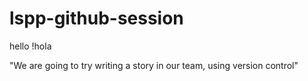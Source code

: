 # lspp-github-session

hello
!hola

"We are going to try writing a story in our team, using version control"

